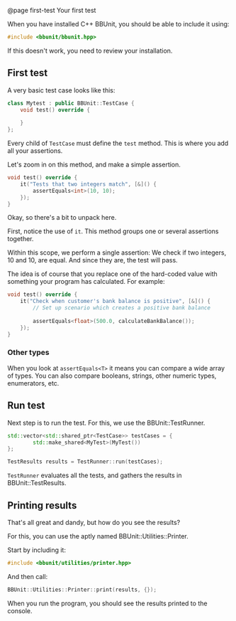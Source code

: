 @page first-test Your first test

When you have installed C++ BBUnit, you should be able to include it
using:

````cpp
#include <bbunit/bbunit.hpp>
````

If this doesn't work, you need to review your installation.

## First test

A very basic test case looks like this:

````cpp
class Mytest : public BBUnit::TestCase {
    void test() override {
        
    }
};
````

Every child of ``TestCase`` must define the ``test`` method.
This is where you add all your assertions.

Let's zoom in on this method, and make a simple assertion.

````cpp
void test() override {
    it("Tests that two integers match", [&]() {
        assertEquals<int>(10, 10);
    });
}
````

Okay, so there's a bit to unpack here.

First, notice the use of ``it``. This method groups one or  several
assertions together.

Within this scope, we perform a single assertion: We check if
two integers, 10 and 10, are equal. And since they are, the test will
pass.

The idea is of course that you replace one of the hard-coded value
with something your program has calculated. For example:

````cpp
void test() override {
    it("Check when customer's bank balance is positive", [&]() {
        // Set up scenario which creates a positive bank balance
        
        assertEquals<float>(500.0, calculateBankBalance());
    });
}
````

### Other types

When you look at ``assertEquals<T>`` it means you can compare a wide
array of types. You can also compare booleans, strings, other numeric types,
enumerators, etc.

## Run test

Next step is to run the test. For this, we use the BBUnit::TestRunner.

````cpp
std::vector<std::shared_ptr<TestCase>> testCases = {
        std::make_shared<MyTest>(MyTest())
};

TestResults results = TestRunner::run(testCases);
````

``TestRunner`` evaluates all the tests, and gathers the results in
BBUnit::TestResults.

## Printing results

That's all great and dandy, but how do you see the results?

For this, you can use the aptly named BBUnit::Utilities::Printer.

Start by including it:

````cpp
#include <bbunit/utilities/printer.hpp>
````

And then call:

````cpp
BBUnit::Utilities::Printer::print(results, {});
````

When you run the program, you should see the results printed
to the console.
